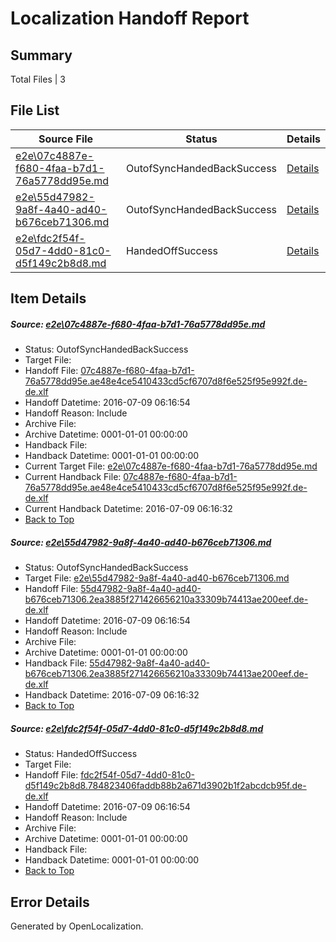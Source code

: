 # <a name='report-top'></a> Localization Handoff Report

## Summary
 Total Files | 3

## File List
 Source File | Status | Details 
 ----------- | ------ | ------- 
 [e2e\07c4887e-f680-4faa-b7d1-76a5778dd95e.md](https://github.com/OpenLocalizationTestOrg/oltest/blob/12805119ca5ba6d2a308003003ccf93ff66a2227/e2e/07c4887e-f680-4faa-b7d1-76a5778dd95e.md) | OutofSyncHandedBackSuccess | [Details](#e0564188c03e5aa1841fadaa53a9c1aa52f7b6b81)
 [e2e\55d47982-9a8f-4a40-ad40-b676ceb71306.md](https://github.com/OpenLocalizationTestOrg/oltest/blob/f287f37abb79ece2393a99d15f2c9dee35a66270/e2e/55d47982-9a8f-4a40-ad40-b676ceb71306.md) | OutofSyncHandedBackSuccess | [Details](#e310c414153fafcc245f88adc92973be60179ea13)
 [e2e\fdc2f54f-05d7-4dd0-81c0-d5f149c2b8d8.md](https://github.com/OpenLocalizationTestOrg/oltest/blob/492366abc1daec228193a697b859bddc43e67c08/e2e/fdc2f54f-05d7-4dd0-81c0-d5f149c2b8d8.md) | HandedOffSuccess | [Details](#57827f8b07c26d9695fd9b015c737df44aa62cd16)

## Item Details
##### <a name='e0564188c03e5aa1841fadaa53a9c1aa52f7b6b81'></a> Source: [e2e\07c4887e-f680-4faa-b7d1-76a5778dd95e.md](https://github.com/OpenLocalizationTestOrg/oltest/blob/12805119ca5ba6d2a308003003ccf93ff66a2227/e2e/07c4887e-f680-4faa-b7d1-76a5778dd95e.md)
* Status: OutofSyncHandedBackSuccess
* Target File: 
* Handoff File: [07c4887e-f680-4faa-b7d1-76a5778dd95e.ae48e4ce5410433cd5cf6707d8f6e525f95e992f.de-de.xlf](https://github.com/OpenLocalizationTestOrg/olhandoff-e2e/blob/53a7039691e2a8931f8d42b3402700a5fa27df1d/ol-handoff/OpenLocalizationTestOrg/oltest-dede-fly/ci/mt/07c4887e-f680-4faa-b7d1-76a5778dd95e.ae48e4ce5410433cd5cf6707d8f6e525f95e992f.de-de.xlf)
* Handoff Datetime: 2016-07-09 06:16:54
* Handoff Reason: Include
* Archive File: 
* Archive Datetime: 0001-01-01 00:00:00
* Handback File: 
* Handback Datetime: 0001-01-01 00:00:00
* Current Target File: [e2e\07c4887e-f680-4faa-b7d1-76a5778dd95e.md](https://github.com/OpenLocalizationTestOrg/oltest-dede-fly/blob/535f8577af9d811cb96b547113a510f85ba6a4b7/e2e/07c4887e-f680-4faa-b7d1-76a5778dd95e.md)
* Current Handback File: [07c4887e-f680-4faa-b7d1-76a5778dd95e.ae48e4ce5410433cd5cf6707d8f6e525f95e992f.de-de.xlf](https://github.com/OpenLocalizationTestOrg/olhandback-e2e/blob/96a84a5ea807b695096b80faf4e081baa729c639/ol-handback/OpenLocalizationTestOrg/oltest-dede-fly/ci/ht/07c4887e-f680-4faa-b7d1-76a5778dd95e.ae48e4ce5410433cd5cf6707d8f6e525f95e992f.de-de.xlf)
* Current Handback Datetime: 2016-07-09 06:16:32
* [Back to Top](#report-top)

##### <a name='e310c414153fafcc245f88adc92973be60179ea13'></a> Source: [e2e\55d47982-9a8f-4a40-ad40-b676ceb71306.md](https://github.com/OpenLocalizationTestOrg/oltest/blob/f287f37abb79ece2393a99d15f2c9dee35a66270/e2e/55d47982-9a8f-4a40-ad40-b676ceb71306.md)
* Status: OutofSyncHandedBackSuccess
* Target File: [e2e\55d47982-9a8f-4a40-ad40-b676ceb71306.md](https://github.com/OpenLocalizationTestOrg/oltest-dede-fly/blob/535f8577af9d811cb96b547113a510f85ba6a4b7/e2e/55d47982-9a8f-4a40-ad40-b676ceb71306.md)
* Handoff File: [55d47982-9a8f-4a40-ad40-b676ceb71306.2ea3885f271426656210a33309b74413ae200eef.de-de.xlf](https://github.com/OpenLocalizationTestOrg/olhandoff-e2e/blob/53a7039691e2a8931f8d42b3402700a5fa27df1d/ol-handoff/OpenLocalizationTestOrg/oltest-dede-fly/ci/mt/55d47982-9a8f-4a40-ad40-b676ceb71306.2ea3885f271426656210a33309b74413ae200eef.de-de.xlf)
* Handoff Datetime: 2016-07-09 06:16:54
* Handoff Reason: Include
* Archive File: 
* Archive Datetime: 0001-01-01 00:00:00
* Handback File: [55d47982-9a8f-4a40-ad40-b676ceb71306.2ea3885f271426656210a33309b74413ae200eef.de-de.xlf](https://github.com/OpenLocalizationTestOrg/olhandback-e2e/blob/96a84a5ea807b695096b80faf4e081baa729c639/ol-handback/OpenLocalizationTestOrg/oltest-dede-fly/ci/ht/55d47982-9a8f-4a40-ad40-b676ceb71306.2ea3885f271426656210a33309b74413ae200eef.de-de.xlf)
* Handback Datetime: 2016-07-09 06:16:32
* [Back to Top](#report-top)

##### <a name='57827f8b07c26d9695fd9b015c737df44aa62cd16'></a> Source: [e2e\fdc2f54f-05d7-4dd0-81c0-d5f149c2b8d8.md](https://github.com/OpenLocalizationTestOrg/oltest/blob/492366abc1daec228193a697b859bddc43e67c08/e2e/fdc2f54f-05d7-4dd0-81c0-d5f149c2b8d8.md)
* Status: HandedOffSuccess
* Target File: 
* Handoff File: [fdc2f54f-05d7-4dd0-81c0-d5f149c2b8d8.784823406faddb88b2a671d3902b1f2abcdcb95f.de-de.xlf](https://github.com/OpenLocalizationTestOrg/olhandoff-e2e/blob/53a7039691e2a8931f8d42b3402700a5fa27df1d/ol-handoff/OpenLocalizationTestOrg/oltest-dede-fly/ci/mt/fdc2f54f-05d7-4dd0-81c0-d5f149c2b8d8.784823406faddb88b2a671d3902b1f2abcdcb95f.de-de.xlf)
* Handoff Datetime: 2016-07-09 06:16:54
* Handoff Reason: Include
* Archive File: 
* Archive Datetime: 0001-01-01 00:00:00
* Handback File: 
* Handback Datetime: 0001-01-01 00:00:00
* [Back to Top](#report-top)


## Error Details

Generated by OpenLocalization.
